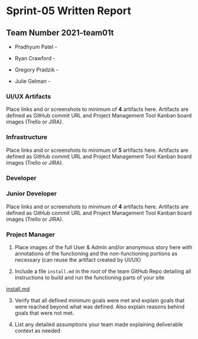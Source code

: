 # Sprint-05 Written Report

## Team Number  2021-team01t



* Pradhyum Patel -  

* Ryan Crawford - 

* Gregory Pradzik - 

* Julie Gelman - 



### UI/UX Artifacts

Place links and or screenshots to minimum of **4** artifacts here. Artifacts are defined as GitHub commit URL and Project Management Tool Kanban board images (Trello or JIRA).



### Infrastructure

Place links and or screenshots to minimum of **5** artifacts here. Artifacts are defined as GitHub commit URL and Project Management Tool Kanban board images (Trello or JIRA).


### Developer


### Junior Developer

Place links and or screenshots to minimum of **4** artifacts here.  Artifacts are defined as GitHub commit URL and Project Management Tool Kanban board images (Trello or JIRA).


###




### Project Manager

1. Place images of the full User & Admin and/or anonymous story here with annotations of the functioning and the non-functioning portions as necessary (can reuse the artifact created by UI/UX)


2. Include a file  ```install.md``` in the root of the team GitHub Repo detailing all instructions to build and run the functioning parts of your site

[install.md](https://github.com/illinoistech-itm/2021-team01t/blob/main/sprint-05/install.md)


3. Verify that all defined minimum goals were met and explain goals that were reached beyond what was defined.  Also explain reasons behind goals that were not met.


4. List any detailed assumptions your team made explaining deliverable context as needed

